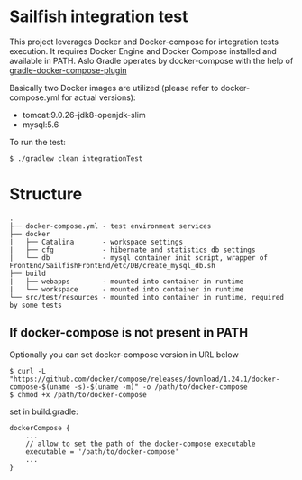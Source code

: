 # Sailfish integration test

This project leverages Docker and Docker-compose for integration tests execution. It requires Docker Engine and Docker Compose installed and available in PATH. Aslo Gradle operates by docker-compose with the help of [gradle-docker-compose-plugin](https://github.com/avast/gradle-docker-compose-plugin)

Basically two Docker images are utilized (please refer to docker-compose.yml for actual versions):
* tomcat:9.0.26-jdk8-openjdk-slim
* mysql:5.6

To run the test:

```
$ ./gradlew clean integrationTest
```

# Structure

```
.
├── docker-compose.yml - test environment services
├── docker
|   ├── Catalina       - workspace settings
|   ├── cfg            - hibernate and statistics db settings
|   └── db             - mysql container init script, wrapper of FrontEnd/SailfishFrontEnd/etc/DB/create_mysql_db.sh
├── build
|   ├── webapps        - mounted into container in runtime
|   └── workspace      - mounted into container in runtime
└── src/test/resources - mounted into container in runtime, required by some tests
```

## If docker-compose is not present in PATH

Optionally you can set docker-compose version in URL below
```
$ curl -L "https://github.com/docker/compose/releases/download/1.24.1/docker-compose-$(uname -s)-$(uname -m)" -o /path/to/docker-compose
$ chmod +x /path/to/docker-compose
```


set in build.gradle:
```
dockerCompose {
    ...
    // allow to set the path of the docker-compose executable
    executable = '/path/to/docker-compose'
    ...
}
```
